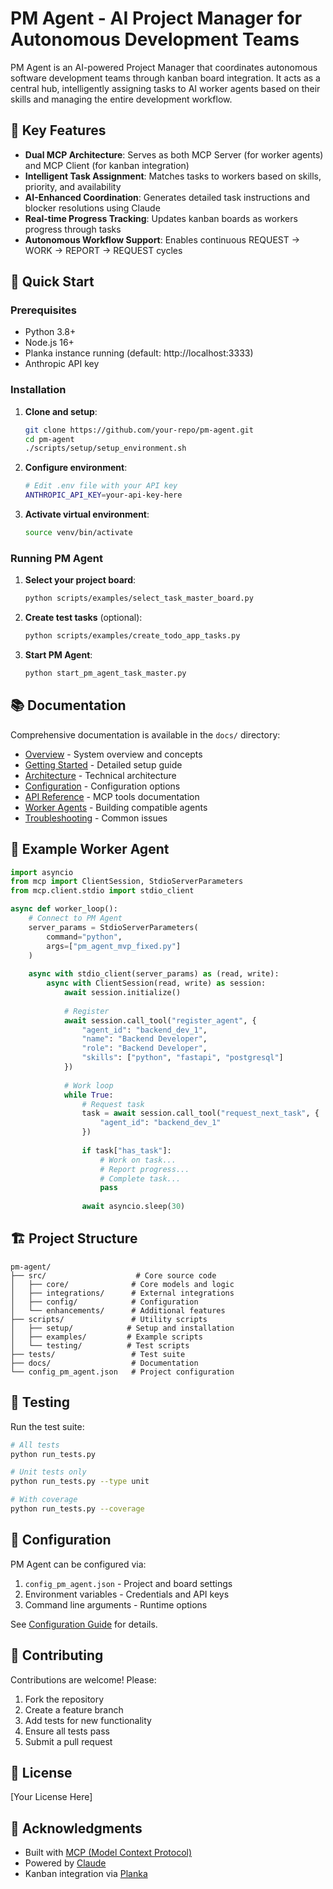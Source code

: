 # PM Agent - AI Project Manager for Autonomous Development Teams

PM Agent is an AI-powered Project Manager that coordinates autonomous software development teams through kanban board integration. It acts as a central hub, intelligently assigning tasks to AI worker agents based on their skills and managing the entire development workflow.

## 🌟 Key Features

- **Dual MCP Architecture**: Serves as both MCP Server (for worker agents) and MCP Client (for kanban integration)
- **Intelligent Task Assignment**: Matches tasks to workers based on skills, priority, and availability
- **AI-Enhanced Coordination**: Generates detailed task instructions and blocker resolutions using Claude
- **Real-time Progress Tracking**: Updates kanban boards as workers progress through tasks
- **Autonomous Workflow Support**: Enables continuous REQUEST → WORK → REPORT → REQUEST cycles

## 🚀 Quick Start

### Prerequisites
- Python 3.8+
- Node.js 16+
- Planka instance running (default: http://localhost:3333)
- Anthropic API key

### Installation

1. **Clone and setup**:
   ```bash
   git clone https://github.com/your-repo/pm-agent.git
   cd pm-agent
   ./scripts/setup/setup_environment.sh
   ```

2. **Configure environment**:
   ```bash
   # Edit .env file with your API key
   ANTHROPIC_API_KEY=your-api-key-here
   ```

3. **Activate virtual environment**:
   ```bash
   source venv/bin/activate
   ```

### Running PM Agent

1. **Select your project board**:
   ```bash
   python scripts/examples/select_task_master_board.py
   ```

2. **Create test tasks** (optional):
   ```bash
   python scripts/examples/create_todo_app_tasks.py
   ```

3. **Start PM Agent**:
   ```bash
   python start_pm_agent_task_master.py
   ```

## 📚 Documentation

Comprehensive documentation is available in the `docs/` directory:

- [Overview](docs/overview.md) - System overview and concepts
- [Getting Started](docs/getting-started.md) - Detailed setup guide
- [Architecture](docs/architecture.md) - Technical architecture
- [Configuration](docs/configuration.md) - Configuration options
- [API Reference](docs/api-reference.md) - MCP tools documentation
- [Worker Agents](docs/worker-agents.md) - Building compatible agents
- [Troubleshooting](docs/troubleshooting.md) - Common issues

## 🤖 Example Worker Agent

```python
import asyncio
from mcp import ClientSession, StdioServerParameters
from mcp.client.stdio import stdio_client

async def worker_loop():
    # Connect to PM Agent
    server_params = StdioServerParameters(
        command="python",
        args=["pm_agent_mvp_fixed.py"]
    )
    
    async with stdio_client(server_params) as (read, write):
        async with ClientSession(read, write) as session:
            await session.initialize()
            
            # Register
            await session.call_tool("register_agent", {
                "agent_id": "backend_dev_1",
                "name": "Backend Developer",
                "role": "Backend Developer",
                "skills": ["python", "fastapi", "postgresql"]
            })
            
            # Work loop
            while True:
                # Request task
                task = await session.call_tool("request_next_task", {
                    "agent_id": "backend_dev_1"
                })
                
                if task["has_task"]:
                    # Work on task...
                    # Report progress...
                    # Complete task...
                    pass
                
                await asyncio.sleep(30)
```

## 🏗️ Project Structure

```
pm-agent/
├── src/                    # Core source code
│   ├── core/              # Core models and logic
│   ├── integrations/      # External integrations
│   ├── config/            # Configuration
│   └── enhancements/      # Additional features
├── scripts/               # Utility scripts
│   ├── setup/            # Setup and installation
│   ├── examples/         # Example scripts
│   └── testing/          # Test scripts
├── tests/                 # Test suite
├── docs/                  # Documentation
└── config_pm_agent.json   # Project configuration
```

## 🧪 Testing

Run the test suite:
```bash
# All tests
python run_tests.py

# Unit tests only
python run_tests.py --type unit

# With coverage
python run_tests.py --coverage
```

## 🔧 Configuration

PM Agent can be configured via:
1. `config_pm_agent.json` - Project and board settings
2. Environment variables - Credentials and API keys
3. Command line arguments - Runtime options

See [Configuration Guide](docs/configuration.md) for details.

## 🤝 Contributing

Contributions are welcome! Please:
1. Fork the repository
2. Create a feature branch
3. Add tests for new functionality
4. Ensure all tests pass
5. Submit a pull request

## 📝 License

[Your License Here]

## 🙏 Acknowledgments

- Built with [MCP (Model Context Protocol)](https://modelcontextprotocol.io)
- Powered by [Claude](https://anthropic.com)
- Kanban integration via [Planka](https://planka.app)